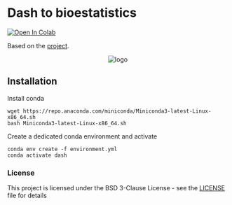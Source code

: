 # Dash to bioestatistics 
[![Open In Colab](https://colab.research.google.com/assets/colab-badge.svg)]()

Based on the [project](https://github.com/Coding-with-Adam/Dash-by-Plotly).

<p align="center">
  <img src="" alt="logo"/>
</p>

## Installation

Install conda

```
wget https://repo.anaconda.com/miniconda/Miniconda3-latest-Linux-x86_64.sh
bash Miniconda3-latest-Linux-x86_64.sh

```
   
Create a dedicated conda environment and activate

```
conda env create -f environment.yml
conda activate dash 
```

### License

This project is licensed under the BSD 3-Clause License - see the [LICENSE](LICENSE) file for details

